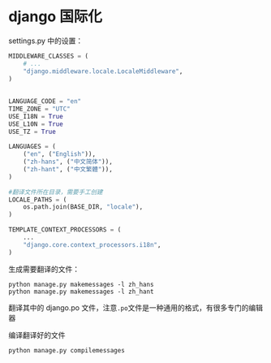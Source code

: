 # django 国际化

<!--
ID: eeb59c62-98e2-4481-b0f0-c8ee8ec00f9d
Status: publish
Date: 2018-06-17T23:07:00
Modified: 2020-05-16T11:41:11
wp_id: 707
-->

settings.py 中的设置：

```py
MIDDLEWARE_CLASSES = (
    # ...
    "django.middleware.locale.LocaleMiddleware",
)
 
 
LANGUAGE_CODE = "en"
TIME_ZONE = "UTC"
USE_I18N = True
USE_L10N = True
USE_TZ = True
 
LANGUAGES = (
    ("en", ("English")),
    ("zh-hans", ("中文简体")),
    ("zh-hant", ("中文繁體")),
)
 
#翻译文件所在目录，需要手工创建
LOCALE_PATHS = (
    os.path.join(BASE_DIR, "locale"),
)
 
TEMPLATE_CONTEXT_PROCESSORS = (
    ...
    "django.core.context_processors.i18n",
)
```

生成需要翻译的文件：

```
python manage.py makemessages -l zh_hans
python manage.py makemessages -l zh_hant
```

翻译其中的 django.po 文件，注意`.po`文件是一种通用的格式，有很多专门的编辑器

编译翻译好的文件

```
python manage.py compilemessages
```